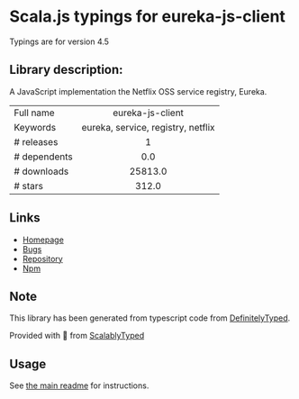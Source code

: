 
# Scala.js typings for eureka-js-client

Typings are for version 4.5

## Library description:
A JavaScript implementation the Netflix OSS service registry, Eureka.

|                    |                 |
| ------------------ | :-------------: |
| Full name          | eureka-js-client |
| Keywords           | eureka, service, registry, netflix |
| # releases         | 1 |
| # dependents       | 0.0 |
| # downloads        | 25813.0 |
| # stars            | 312.0 |

## Links
- [Homepage](https://github.com/jquatier/eureka-js-client)
- [Bugs](https://github.com/jquatier/eureka-js-client/issues)
- [Repository](https://github.com/jquatier/eureka-js-client)
- [Npm](https://www.npmjs.com/package/eureka-js-client)
    


## Note
This library has been generated from typescript code from [DefinitelyTyped](https://definitelytyped.org).

Provided with :purple_heart: from [ScalablyTyped](https://github.com/oyvindberg/ScalablyTyped)

## Usage
See [the main readme](../../readme.md) for instructions.


